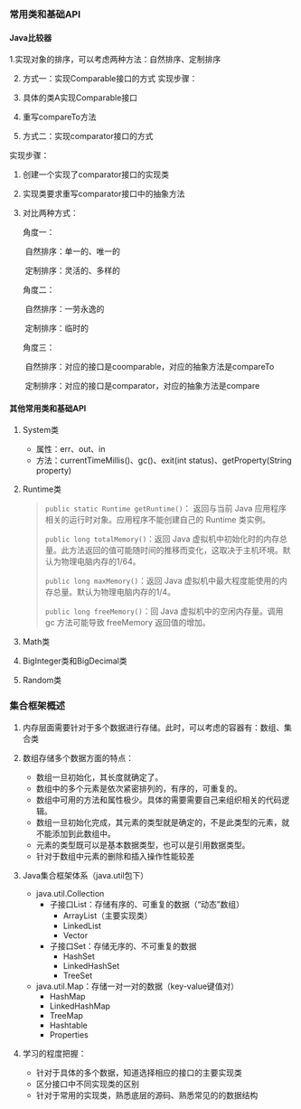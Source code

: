 ### 常用类和基础API

#### Java比较器

1.实现对象的排序，可以考虑两种方法：自然排序、定制排序

2. 方式一：实现Comparable接口的方式
    实现步骤：
  1. 具体的类A实现Comparable接口
  2. 重写compareTo方法



3. 方式二：实现comparator接口的方式

  实现步骤：

  1. 创建一个实现了comparator接口的实现类
  2. 实现类要求重写comparator接口中的抽象方法  

4. 对比两种方式：

   角度一：

   ​	自然排序：单一的、唯一的

   ​	定制排序：灵活的、多样的

   角度二：

   ​	自然排序：一劳永逸的

   ​	定制排序：临时的

   角度三：

   ​	自然排序：对应的接口是coomparable，对应的抽象方法是compareTo

   ​	定制排序：对应的接口是comparator，对应的抽象方法是compare

#### 其他常用类和基础API
1. System类
   - 属性：err、out、in
   - 方法：currentTimeMillis()、gc()、exit(int status)、getProperty(String property)
   
2. Runtime类

   > `public static Runtime getRuntime()`： 返回与当前 Java 应用程序相关的运行时对象。应用程序不能创建自己的 Runtime 类实例。
   >
   > `public long totalMemory()`：返回 Java 虚拟机中初始化时的内存总量。此方法返回的值可能随时间的推移而变化，这取决于主机环境。默认为物理电脑内存的1/64。
   >
   > `public long maxMemory()`：返回 Java 虚拟机中最大程度能使用的内存总量。默认为物理电脑内存的1/4。
   >
   > `public long freeMemory()`：回 Java 虚拟机中的空闲内存量。调用 gc 方法可能导致 freeMemory 返回值的增加。

3. Math类

4. BigInteger类和BigDecimal类

5. Random类

### 集合框架概述

1. 内存层面需要针对于多个数据进行存储。此时，可以考虑的容器有：数组、集合类
2. 数组存储多个数据方面的特点：
   - 数组一旦初始化，其长度就确定了。
   - 数组中的多个元素是依次紧密排列的，有序的，可重复的。
   - 数组中可用的方法和属性极少。具体的需要需要自己来组织相关的代码逻辑。
   - 数组一旦初始化完成，其元素的类型就是确定的，不是此类型的元素，就不能添加到此数组中。
   - 元素的类型既可以是基本数据类型，也可以是引用数据类型。
   - 针对于数组中元素的删除和插入操作性能较差


3. Java集合框架体系（java.util包下）
   - java.util.Collection
     - 子接口List：存储有序的、可重复的数据（“动态”数组）
       - ArrayList（主要实现类）
       - LinkedList
       - Vector
     - 子接口Set：存储无序的、不可重复的数据
       - HashSet
       - LinkedHashSet
       - TreeSet
   - java.util.Map：存储一对一对的数据（key-value键值对）  
     - HashMap
     - LinkedHashMap
     - TreeMap
     - Hashtable
     - Properties


4. 学习的程度把握：
   - 针对于具体的多个数据，知道选择相应的接口的主要实现类
   - 区分接口中不同实现类的区别
   - 针对于常用的实现类，熟悉底层的源码、熟悉常见的的数据结构
